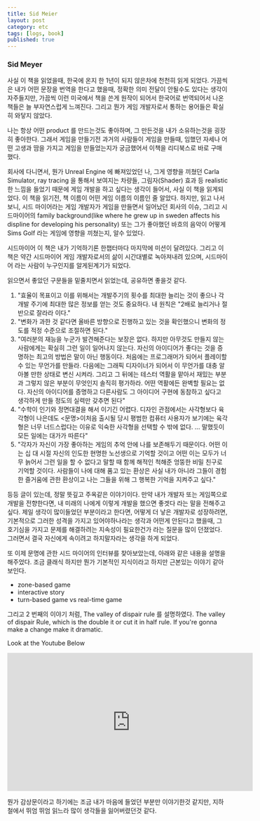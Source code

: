 ```yaml
---
title: Sid Meier
layout: post
category: etc
tags: [logs, book]
published: true
---
```


### Sid Meyer
사실 이 책을 읽었을때, 한국에 온지 한 1년이 되지 않은차에 천천히 읽게 되었다. 가끔씩은 내가 어떤 문장을 번역을 한다고 했을때, 정확한 의미 전달이 안될수도 있다는 생각이 자주들지만, 가끔씩 이런 미국에서 책을 쓴게 원작이 되어서 한국어로 번역되어서 나온 책들은 늘 부자연스럽게 느껴진다. 그리고 뭔가 게임 개발자로서 통하는 용어들은 확실히 와닿지 않았다.

나는 항상 어떤 product 를 만드는것도 좋아하며, 그 만든것을 내가 소유하는것을 굉장히 좋아한다. 그래서 게임을 만들기전 과거의 사람들이 게임을 만들때, 임했던 자세나 어떤 고생과 땀을 가지고 게임을 만들었는지가 궁금했어서 이책을 리디북스로 바로 구매 했다. 

회사에 다니면서, 뭔가 Unreal Engine 에 빠져있었던 나, 그게 영향을 끼쳤던 Carla Simulator, ray tracing 을 통해서 보여지는 차량들, 그림자(Shader) 효과 등 realistic 한 느낌을 들었기 때문에 게임 개발을 하고 싶다는 생각이 들어서, 사실 이 책을 읽게되었다. 이 책을 읽기전, 책 이름이 어떤 게임 이름의 이름인 줄 알았다. 하지만, 읽고 나서 보니, 시드 마이어라는 게임 개발자가 게임을 만들면서 일어났던 회사의 이슈, 그리고 시드마이어의 family background(like where he grew up in sweden affects his displine for developing his personality) 또는 그가 좋아했던 바흐의 음악이 어떻게 Sims Golf 라는 게임에 영향을 끼쳤는지, 알수 있었다.

시드마이어 이 책은 내가 기억하기론 한챕터마다 마지막에 미션이 달려있다. 그리고 이 책은 약간 시드마이어 게임 개발자로서의 삶이 시간대별로 녹아져내려 있으며, 시드마이어 라는 사람이 누구인지를 알게된계기가 되었다.

읽으면서 좋았던 구문들을 밑줄치면서 읽었는데, 공유하면 좋을것 같다.

1. "효율이 목표이고 이를 위해서는 개발주기의 횟수를 최대한 늘리는 것이 좋으나 각 개발 주기에 최대한 많은 정보를 얻는 것도 중요하다. 내 원칙은 "2배로 늘리거나 절반으로 잘라라 이다."
2. "변화가 과한 것 같다면 올바른 방향으로 진행하고 있는 것을 확인했으니 변화의 정도를 적정 수준으로 조절하면 된다."
3. "여러분의 재능을 누군가 발견해준다는 보장은 없다. 하지만 아무것도 만들지 않는 사람에게는 확실히 그런 일이 일어나지 않는다. 자신의 아이디어가 좋다는 것을 증명하는 최고의 방법은 말이 아닌 행동이다. 처음에는 프로그래머가 되어서 플레이할 수 있는 무언가를 만들라. 다음에는 그래픽 디자이너가 되어서 이 무언가를 대충 알아볼 만한 상태로 변신 시켜라. 그리고 그 뒤에는 테스터 역활을 맡아서 재밌는 부분과 그렇지 않은 부분이 무엇인지 솔직히 평가하라. 어떤 역활에든 완벽할 필요는 없다. 자신의 아이디어를 증명하고 다른사람도 그 아이디어 구현에 동참하고 싶다고 생각하게 만들 정도의 실력만 갖추면 된다"
4. "수학이 인기와 정면대결을 해서 이기긴 어렵다. 디자인 관점에서는 사각형보다 육각형이 나은데도 <문명>이처음 출시될 당시 평범한 컴퓨터 사용자가 보기에는 육각형은 너무 너드스럽다는 이유로 익숙한 사각형을 선택할 수 밖에 없다. ... 말했듯이 모든 일에는 대가가 따른다"
5. "각자가 자신이 가장 좋아하는 게임의 추억 안에 나를 보존해두기 때문이다. 어떤 이는 십 대 시절 자신의 인도한 현명한 노선생으로 기억할 것이고 어떤 이는 모두가 너무 늙어서 그런 일을 할 수 없다고 말할 때 함께 해적인 척해준 엉뚱한 비밀 친구로 기억할 것이다. 사람들이 나에 대해 품고 있는 환상은 사실 내가 아니라 그들이 경험한 즐거움에 관한 환상이고 나는 그들을 위해 그 행복한 기억을 지켜주고 싶다."

등등 글이 있는데, 정말 뜻깊고 주옥같은 이야기이다. 만약 내가 개발자 또는 게임쪽으로 개발을 전향한다면, 내 미래의 나에게 이렇게 개발을 했으면 좋겟다 라는 말을 전해주고 싶다. 제일 생각이 많이들었던 부분이라고 한다면, 어떻게 더 낳은 개발자로 성장하려면, 기본적으로 그러한 성격을 가지고 있어야하나라는 생각과 어떤게 안된다고 했을때, 그 호기심을 가지고 문제를 해결하려는 지속성이 필요한건가 라는 질문을 많이 던졌었다. 그러면서 결국 자신에게 속이려고 하지말자라는 생각을 하게 되었다.

또 이제 문명에 관한 시드 마이어의 인터뷰를 찾아보았는데, 아래와 같은 내용을 설명을 해주었다. 조금 클래식 하지만 뭔가 기본적인 지식이라고 하지만 근본있는 이야기 같아 보인다.
* zone-based game
* interactive story
* turn-based game vs real-time game

그리고 2 번째의 이야기 처럼, The valley of dispair rule 를 설명하였다.
The valley of dispair Rule, which is the double it or cut it in half rule. If you're gonna make a change make it dramatic. 

Look at the Youtube Below <br/>
<div align="center"><iframe width="560" height="315"
src="https://www.youtube.com/embed/XwUM33VJRbY" 
frameborder="0" 
allow="accelerometer; autoplay; encrypted-media; gyroscope; picture-in-picture" 
allowfullscreen></iframe></div>


뭔가 감상문이라고 하기에는 조금 내가 마음에 들었던 부분만 이야기한것 같지만, 지하철에서 뛰엄 뛰엄 읽느라 많이 생각들을 잃어버렸던것 같다.
